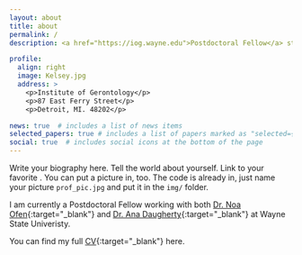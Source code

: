 ```yaml
---
layout: about
title: about
permalink: /
description: <a href="https://iog.wayne.edu">Postdoctoral Fellow</a> studying the development of the hippocampus and its role in supporting healthy cognitive development.

profile:
  align: right
  image: Kelsey.jpg
  address: >
    <p>Institute of Gerontology</p>
    <p>87 East Ferry Street</p>
    <p>Detroit, MI. 48202</p>

news: true  # includes a list of news items
selected_papers: true # includes a list of papers marked as "selected={true}"
social: true  # includes social icons at the bottom of the page
---
```


Write your biography here. Tell the world about yourself. Link to your favorite . You can put a picture in, too. The code is already in, just name your picture `prof_pic.jpg` and put it in the `img/` folder.

I am currently a Postdoctoral Fellow working with both [Dr. Noa Ofen](http://ofenlab.wayne.edu){:target="\_blank"} and [Dr. Ana Daugherty](https://s.wayne.edu/healthyaging/){:target="\_blank"} at Wayne State Univeristy.

You can find my full [CV](Canada_Kelsey_CV_21.pdf){:target="\_blank"} here.
